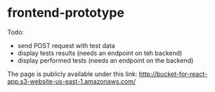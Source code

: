 # frontend-prototype
Todo: 
- send POST request with test data 
- display tests results (needs an endpoint on teh backend)
- display performed tests (needs an endpoint on the backend)



The page is publicly available under this link: http://bucket-for-react-app.s3-website-us-east-1.amazonaws.com/


